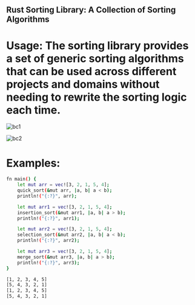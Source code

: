 ## Rust Sorting Library: A Collection of Sorting Algorithms

# Usage: The sorting library provides a set of generic sorting algorithms that can be used across different projects and domains without needing to rewrite the sorting logic each time.

![bc1](https://github.com/highxshell/assignment1-bc2/assets/121538758/12739f37-ad42-4234-a7f5-10ee37d63ca3)

![bc2](https://github.com/highxshell/assignment1-bc2/assets/121538758/6bd0fd6b-df45-485a-9b8d-d7954d2e438d)

# Examples: 

```bash
fn main() {
    let mut arr = vec![3, 2, 1, 5, 4];
    quick_sort(&mut arr, |a, b| a < b);
    println!("{:?}", arr);

    let mut arr1 = vec![3, 2, 1, 5, 4];
    insertion_sort(&mut arr1, |a, b| a > b);
    println!("{:?}", arr1);

    let mut arr2 = vec![3, 2, 1, 5, 4];
    selection_sort(&mut arr2, |a, b| a < b);
    println!("{:?}", arr2);

    let mut arr3 = vec![3, 2, 1, 5, 4];
    merge_sort(&mut arr3, |a, b| a > b);
    println!("{:?}", arr3);
}
```

```bash
[1, 2, 3, 4, 5]
[5, 4, 3, 2, 1]
[1, 2, 3, 4, 5]
[5, 4, 3, 2, 1]
```

